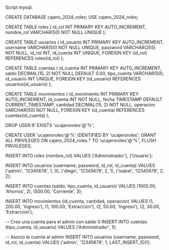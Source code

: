 Script mysql:

CREATE DATABASE cajero_2024_roles;
USE cajero_2024_roles;

CREATE TABLE roles (
    id_rol INT PRIMARY KEY AUTO_INCREMENT,
    nombre_rol VARCHAR(50) NOT NULL UNIQUE
);

CREATE TABLE usuarios (
    id_usuario INT PRIMARY KEY AUTO_INCREMENT,
    username VARCHAR(50) NOT NULL UNIQUE,
    password VARCHAR(255) NOT NULL,
    id_rol INT,
    id_cuenta INT UNIQUE,
    FOREIGN KEY (id_rol) REFERENCES roles(id_rol)
);

CREATE TABLE cuentas (
    id_cuenta INT PRIMARY KEY AUTO_INCREMENT,
    saldo DECIMAL(15, 2) NOT NULL DEFAULT 0.00,
    tipo_cuenta VARCHAR(50),
    id_usuario INT UNIQUE,
    FOREIGN KEY (id_usuario) REFERENCES usuarios(id_usuario)
);

CREATE TABLE movimientos (
    id_movimiento INT PRIMARY KEY AUTO_INCREMENT,
    id_cuenta INT NOT NULL,
    fecha TIMESTAMP DEFAULT CURRENT_TIMESTAMP,
    cantidad DECIMAL(15, 2) NOT NULL,
    operacion VARCHAR(50) NOT NULL,
    FOREIGN KEY (id_cuenta) REFERENCES cuentas(id_cuenta)
);

DROP USER IF EXISTS 'ucajeroroles'@'%';

CREATE USER 'ucajeroroles'@'%' IDENTIFIED BY 'ucajeroroles';
GRANT ALL PRIVILEGES ON cajero_2024_roles.* TO 'ucajeroroles'@'%';
FLUSH PRIVILEGES;

INSERT INTO roles (nombre_rol) VALUES ('Administrador'), ('Usuario');

INSERT INTO usuarios (username, password, id_rol, id_cuenta) VALUES
  ('admin', '12345678', 1, 3),
  ('diego', '12345678', 2, 1),
  ('isabel', '12345678', 2, 2);

INSERT INTO cuentas (saldo, tipo_cuenta, id_usuario) VALUES
  (1000.00, 'Ahorros', 2),
  (500.00, 'Corriente', 3);

INSERT INTO movimientos (id_cuenta, cantidad, operacion) VALUES
  (1, 200.00, 'Ingreso'),
  (1, 100.00, 'Extraccion'),
  (2, 50.00, 'Ingreso'),
  (2, 30.00, 'Extraccion');
  
-- Creo una cuenta para el admin con saldo 0
INSERT INTO cuentas (tipo_cuenta, id_usuario) VALUES
  ('Administrador', 1);

-- Asocio la cuenta al admin
INSERT INTO usuarios (username, password, id_rol, id_cuenta) VALUES
  ('admin', '12345678', 1, LAST_INSERT_ID());


